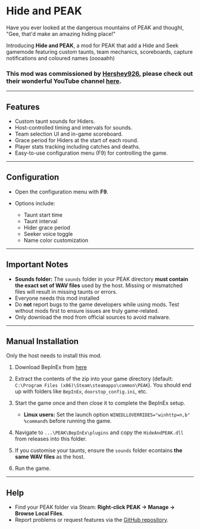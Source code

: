 # Hide and PEAK

Have you ever looked at the dangerous mountains of PEAK and thought, "Gee, that'd make an amazing hiding place!"

Introducing **Hide and PEAK**, a mod for PEAK that add a Hide and Seek gamemode featuring custom taunts, team mechanics, scoreboards, capture notifications and coloured names (oooaahh)

### This mod was commissioned by [Hershey926](https://www.youtube.com/@hershy926), please check out their wonderful YouTube channel [here](https://www.youtube.com/@hershy926).

---

## Features

* Custom taunt sounds for Hiders.
* Host-controlled timing and intervals for sounds.
* Team selection UI and in-game scoreboard.
* Grace period for Hiders at the start of each round.
* Player stats tracking including catches and deaths.
* Easy-to-use configuration menu (F9) for controlling the game.

---

## Configuration

* Open the configuration menu with **F9**.
* Options include:

  * Taunt start time
  * Taunt interval
  * Hider grace period
  * Seeker voice toggle
  * Name color customization

---

## Important Notes

* **Sounds folder:** The `sounds` folder in your PEAK directory **must contain the exact set of WAV files** used by the host. Missing or mismatched files will result in missing taunts or errors.
* Everyone needs this mod installed
* Do **not** report bugs to the game developers while using mods. Test without mods first to ensure issues are truly game-related.
* Only download the mod from official sources to avoid malware.

---

## Manual Installation

Only the host needs to install this mod.

1. Download BepInEx from [here](https://github.com/BepInEx/BepInEx/releases/download/v5.4.23.3/BepInEx_win_x64_5.4.23.3.zip)
2. Extract the contents of the zip into your game directory (default: `C:\Program Files (x86)\Steam\steamapps\common\PEAK`). You should end up with folders like `BepInEx`, `doorstop_config.ini`, etc.
3. Start the game once and then close it to complete the BepInEx setup.

   * **Linux users:** Set the launch option `WINEDLLOVERRIDES="winhttp=n,b" %command%` before running the game.
4. Navigate to `...\PEAK\BepInEx\plugins` and copy the `HideAndPEAK.dll` from releases into this folder.
5. If you customise your taunts, ensure the `sounds` folder econtains **the same WAV files** as the host.
6. Run the game.

---

## Help

* Find your PEAK folder via Steam: **Right-click PEAK -> Manage -> Browse Local Files**.
* Report problems or request features via the [GitHub repository](https://github.com/glarmer/HideAndPEAK).